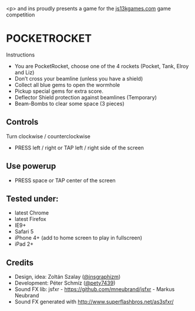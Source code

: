&lt;p&gt; and ins proudly presents a game for the <a href="http://js13kgames.com/" target="_blank">js13kgames.com</a> game competition

POCKETROCKET
============

Instructions
- You are PocketRocket, choose one of the 4 rockets (Pocket, Tank, Elroy and Liz)
- Don’t cross your beamline (unless you have a shield)
- Collect all blue gems to open the wormhole
- Pickup special gems for extra score.
- Deflector Shield protection against beamlines (Temporary)
- Beam-Bombs to clear some space (3 pieces)

Controls
--------
Turn clockwise / counterclockwise
- PRESS left / right or TAP left / right side of the screen

Use powerup
--------
- PRESS space or TAP center of the screen

Tested under:
--------
- latest Chrome
- latest Firefox
- IE9+
- Safari 5
- iPhone 4+ (add to home screen to play in fullscreen)
- iPad 2+

Credits
-------
- Design, idea: Zoltán Szalay (<a href="https://twitter.com/insgraphizm" target="_blank">@insgraphizm</a>)
- Development: Péter Schmíz (<a href="https://twitter.com/pety7439" target="_blank">@pety7439</a>)
- Sound FX lib: jsfxr - https://github.com/mneubrand/jsfxr - Markus Neubrand
- Sound FX generated with http://www.superflashbros.net/as3sfxr/